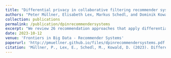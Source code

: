```yaml
---
title: "Differential privacy in collaborative filtering recommender systems: a review" 
authors: "Peter Müllner, Elisabeth Lex, Markus Schedl, and Dominik Kowald"
collection: publications
permalink: /publication/dpinrecommendersystems
excerpt: "We review 26 recommendation approaches that apply differential privacy, and we highlight research that improves the trade-off between recommendation quality and user privacy. Also, we classify these approaches based on how they apply DP, i.e., to the user representation, the model updates, or after model training. Finally, we discuss open issues of research on differentially private recommender systems, e.g., considering the relation between privacy and fairness, and the users' different needs for privacy".
date: 2023-10-12
venue: 'Frontiers in Big Data - Recommender Systems'
paperurl: 'http://pmuellner.github.io/files/dpinrecommendersystems.pdf'
citation: 'Müllner, P., Lex, E., Schedl, M., Kowald, D. (2023). Differential privacy in collaborative filtering recommender systems: a review. In <i>Frontiers in Big Data</i> 6 (2023).'
---
```


